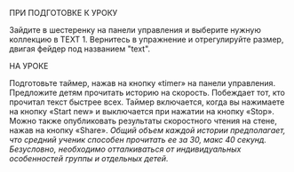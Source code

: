 ПРИ ПОДГОТОВКЕ К УРОКУ

Зайдите в шестеренку на панели управления и выберите нужную коллекцию в TEXT 1. Вернитесь в упражнение и отрегулируйте размер, двигая фейдер под названием "text". 

НА УРОКЕ

Подготовьте таймер, нажав на кнопку «timer» на панели управления. Предложите детям прочитать историю на скорость. Побеждает тот, кто прочитал текст быстрее всех. Таймер включается, когда вы нажимаете на кнопку «Start new» и выключается при нажатии на кнопку «Stop». Можно также опубликовать результаты скоростного чтения на стене, нажав на кнопку «Share».
*Общий объем каждой истории предполагает, что средний ученик способен прочитать ее за 30, макс 40 секунд. Безусловно, необходимо отталкиваться от индивидуальных особенностей группы и отдельных детей.*
